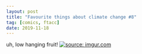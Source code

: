 ```yaml
---
layout: post
title: "Favourite things about climate change #8"
tag: [comics, ftacc]
date: 2019-11-18
---
```

<!-- #61 -->
uh, low hanging fruit!
[![](https://i.imgur.com/mt7t7Ot.jpg "source: imgur.com")](https://i.imgur.com/mt7t7Ot.jpg)
